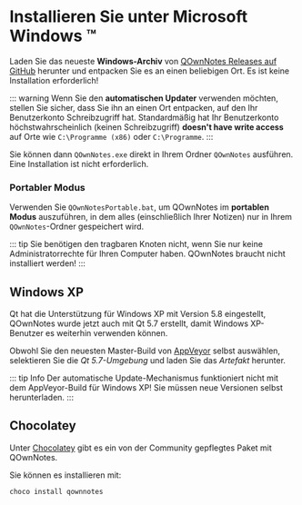 # Installieren Sie unter Microsoft Windows ™

Laden Sie das neueste **Windows-Archiv** von [QOwnNotes Releases auf GitHub](https://github.com/pbek/QOwnNotes/releases) herunter und entpacken Sie es an einen beliebigen Ort. Es ist keine Installation erforderlich!

::: warning
Wenn Sie den **automatischen Updater** verwenden möchten, stellen Sie sicher, dass Sie ihn an einen Ort entpacken, auf den Ihr Benutzerkonto Schreibzugriff hat. Standardmäßig hat Ihr Benutzerkonto höchstwahrscheinlich (keinen Schreibzugriff) **doesn't have write access**  auf Orte wie `C:\Programme (x86)` oder `C:\Programme`.
:::

Sie können dann `QOwnNotes.exe` direkt in Ihrem Ordner `QOwnNotes` ausführen. Eine Installation ist nicht erforderlich.

### Portabler Modus

Verwenden Sie `QOwnNotesPortable.bat`, um QOwnNotes im **portablen Modus** auszuführen, in dem alles (einschließlich Ihrer Notizen) nur in Ihrem `QOwnNotes`-Ordner gespeichert wird.

::: tip
Sie benötigen den tragbaren Knoten nicht, wenn Sie nur keine Administratorrechte für Ihren Computer haben. QOwnNotes braucht nicht installiert werden!
:::

## Windows XP

Qt hat die Unterstützung für Windows XP mit Version 5.8 eingestellt, QOwnNotes wurde jetzt auch mit Qt 5.7 erstellt, damit Windows XP-Benutzer es weiterhin verwenden können.

Obwohl Sie den neuesten Master-Build von [AppVeyor](https://ci.appveyor.com/project/pbek/qownnotes/history) selbst auswählen, selektieren Sie die *Qt 5.7-Umgebung* und laden Sie das *Artefakt* herunter.

::: tip Info
Der automatische Update-Mechanismus funktioniert nicht mit dem AppVeyor-Build für Windows XP! Sie müssen neue Versionen selbst herunterladen.
:::

## Chocolatey

Unter [Chocolatey](https://chocolatey.org/packages/qownnotes/) gibt es ein von der Community gepflegtes Paket mit QOwnNotes.

Sie können es installieren mit:

```shell
choco install qownnotes
```
